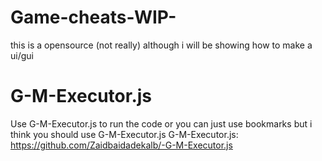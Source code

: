 # Game-cheats-WIP-
this is a opensource (not really) although i will be showing how to make a ui/gui  
# G-M-Executor.js
 Use G-M-Executor.js to run the code or you can just use bookmarks but i think you should use G-M-Executor.js
  G-M-Executor.js: https://github.com/Zaidbaidadekalb/-G-M-Executor.js
